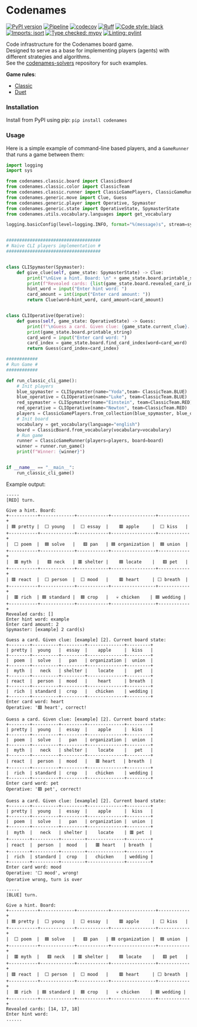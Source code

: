  # Codenames

[![PyPI version](https://badge.fury.io/py/codenames.svg)](https://badge.fury.io/py/codenames)
[![Pipeline](https://github.com/asaf-kali/codenames/actions/workflows/pipeline.yml/badge.svg)](https://github.com/asaf-kali/codenames/actions/workflows/pipeline.yml)
[![codecov](https://codecov.io/github/asaf-kali/codenames/graph/badge.svg?token=HET5E8P1UK)](https://codecov.io/github/asaf-kali/codenames)
[![Ruff](https://img.shields.io/endpoint?url=https://raw.githubusercontent.com/astral-sh/ruff/main/assets/badge/v2.json)](https://github.com/astral-sh/ruff)
[![Code style: black](https://img.shields.io/badge/code%20style-black-111111.svg)](https://github.com/psf/black)
[![Imports: isort](https://img.shields.io/badge/imports-isort-%231674b1)](https://pycqa.github.io/isort/)
[![Type checked: mypy](https://img.shields.io/badge/type%20check-mypy-22aa11)](http://mypy-lang.org/)
[![Linting: pylint](https://img.shields.io/badge/linting-pylint-22aa11)](https://github.com/pylint-dev/pylint)

Code infrastructure for the Codenames board game. \
Designed to serve as a base for implementing players (agents) with different strategies and algorithms. \
See the [codenames-solvers](https://github.com/asaf-kali/codenames-solvers) repository for such examples.

**Game rules**:
* [Classic](https://czechgames.com/files/rules/codenames-rules-en.pdf)
* [Duet](https://czechgames.com/files/rules/codenames-duet-rules-en.pdf)

### Installation

Install from PyPI using pip: `pip install codenames`

### Usage
Here is a simple example of command-line based players, and a `GameRunner` that runs a game between them:

```python
import logging
import sys

from codenames.classic.board import ClassicBoard
from codenames.classic.color import ClassicTeam
from codenames.classic.runner import ClassicGamePlayers, ClassicGameRunner
from codenames.generic.move import Clue, Guess
from codenames.generic.player import Operative, Spymaster
from codenames.generic.state import OperativeState, SpymasterState
from codenames.utils.vocabulary.languages import get_vocabulary

logging.basicConfig(level=logging.INFO, format="%(message)s", stream=sys.stdout)


####################################
# Naive CLI players implementation #
####################################


class CLISpymaster(Spymaster):
    def give_clue(self, game_state: SpymasterState) -> Clue:
        print("\nGive a hint. Board: \n" + game_state.board.printable_string)
        print(f"Revealed cards: {list(game_state.board.revealed_card_indexes)}")
        hint_word = input("Enter hint word: ")
        card_amount = int(input("Enter card amount: "))
        return Clue(word=hint_word, card_amount=card_amount)


class CLIOperative(Operative):
    def guess(self, game_state: OperativeState) -> Guess:
        print(f"\nGuess a card. Given clue: {game_state.current_clue}. Current board state: ")
        print(game_state.board.printable_string)
        card_word = input("Enter card word: ")
        card_index = game_state.board.find_card_index(word=card_word)
        return Guess(card_index=card_index)

############
# Run Game #
############

def run_classic_cli_game():
    # Init players
    blue_spymaster = CLISpymaster(name="Yoda",team= ClassicTeam.BLUE)
    blue_operative = CLIOperative(name="Luke", team=ClassicTeam.BLUE)
    red_spymaster = CLISpymaster(name="Einstein", team=ClassicTeam.RED)
    red_operative = CLIOperative(name="Newton", team=ClassicTeam.RED)
    players = ClassicGamePlayers.from_collection(blue_spymaster, blue_operative, red_spymaster, red_operative)
    # Init board
    vocabulary = get_vocabulary(language="english")
    board = ClassicBoard.from_vocabulary(vocabulary=vocabulary)
    # Run game
    runner = ClassicGameRunner(players=players, board=board)
    winner = runner.run_game()
    print(f"Winner: {winner}")


if __name__ == "__main__":
    run_classic_cli_game()
```

Example output:
```
-----
[RED] turn.

Give a hint. Board:
+-----------+-------------+------------+-----------------+------------+
| ‎🟦 pretty |  ‎⬜ young   |  ‎⬜ essay  |    ‎🟥 apple     |  ‎⬜ kiss   |
+-----------+-------------+------------+-----------------+------------+
|  ‎⬜ poem  |  ‎🟦 solve   |   ‎🟥 pan   | ‎🟦 organization |  ‎🟦 union  |
+-----------+-------------+------------+-----------------+------------+
|  ‎🟥 myth  |   ‎🟥 neck   | ‎🟥 shelter |    ‎🟦 locate    |   ‎🟥 pet   |
+-----------+-------------+------------+-----------------+------------+
| ‎🟥 react  |  ‎⬜ person  |  ‎⬜ mood   |    ‎🟥 heart     | ‎⬜ breath  |
+-----------+-------------+------------+-----------------+------------+
|  ‎🟥 rich  | ‎🟦 standard |  ‎🟦 crop   |   ‎💀 chicken    | ‎🟦 wedding |
+-----------+-------------+------------+-----------------+------------+
Revealed cards: []
Enter hint word: example
Enter card amount: 2
Spymaster: [example] 2 card(s)

Guess a card. Given clue: [example] [2]. Current board state:
+--------+----------+---------+--------------+---------+
| ‎pretty |  ‎young   |  ‎essay  |    ‎apple     |  ‎kiss   |
+--------+----------+---------+--------------+---------+
|  ‎poem  |  ‎solve   |   ‎pan   | ‎organization |  ‎union  |
+--------+----------+---------+--------------+---------+
|  ‎myth  |   ‎neck   | ‎shelter |    ‎locate    |   ‎pet   |
+--------+----------+---------+--------------+---------+
| ‎react  |  ‎person  |  ‎mood   |    ‎heart     | ‎breath  |
+--------+----------+---------+--------------+---------+
|  ‎rich  | ‎standard |  ‎crop   |   ‎chicken    | ‎wedding |
+--------+----------+---------+--------------+---------+
Enter card word: heart
Operative: '🟥 heart', correct!

Guess a card. Given clue: [example] [2]. Current board state:
+--------+----------+---------+--------------+---------+
| ‎pretty |  ‎young   |  ‎essay  |    ‎apple     |  ‎kiss   |
+--------+----------+---------+--------------+---------+
|  ‎poem  |  ‎solve   |   ‎pan   | ‎organization |  ‎union  |
+--------+----------+---------+--------------+---------+
|  ‎myth  |   ‎neck   | ‎shelter |    ‎locate    |   ‎pet   |
+--------+----------+---------+--------------+---------+
| ‎react  |  ‎person  |  ‎mood   |   ‎🟥 heart   | ‎breath  |
+--------+----------+---------+--------------+---------+
|  ‎rich  | ‎standard |  ‎crop   |   ‎chicken    | ‎wedding |
+--------+----------+---------+--------------+---------+
Enter card word: pet
Operative: '🟥 pet', correct!

Guess a card. Given clue: [example] [2]. Current board state:
+--------+----------+---------+--------------+---------+
| ‎pretty |  ‎young   |  ‎essay  |    ‎apple     |  ‎kiss   |
+--------+----------+---------+--------------+---------+
|  ‎poem  |  ‎solve   |   ‎pan   | ‎organization |  ‎union  |
+--------+----------+---------+--------------+---------+
|  ‎myth  |   ‎neck   | ‎shelter |    ‎locate    | ‎🟥 pet  |
+--------+----------+---------+--------------+---------+
| ‎react  |  ‎person  |  ‎mood   |   ‎🟥 heart   | ‎breath  |
+--------+----------+---------+--------------+---------+
|  ‎rich  | ‎standard |  ‎crop   |   ‎chicken    | ‎wedding |
+--------+----------+---------+--------------+---------+
Enter card word: mood
Operative: '⬜ mood', wrong!
Operative wrong, turn is over

-----
[BLUE] turn.

Give a hint. Board:
+-----------+-------------+------------+-----------------+------------+
| ‎🟦 pretty |  ‎⬜ young   |  ‎⬜ essay  |    ‎🟥 apple     |  ‎⬜ kiss   |
+-----------+-------------+------------+-----------------+------------+
|  ‎⬜ poem  |  ‎🟦 solve   |   ‎🟥 pan   | ‎🟦 organization |  ‎🟦 union  |
+-----------+-------------+------------+-----------------+------------+
|  ‎🟥 myth  |   ‎🟥 neck   | ‎🟥 shelter |    ‎🟦 locate    |   ‎🟥 pet   |
+-----------+-------------+------------+-----------------+------------+
| ‎🟥 react  |  ‎⬜ person  |  ‎⬜ mood   |    ‎🟥 heart     | ‎⬜ breath  |
+-----------+-------------+------------+-----------------+------------+
|  ‎🟥 rich  | ‎🟦 standard |  ‎🟦 crop   |   ‎💀 chicken    | ‎🟦 wedding |
+-----------+-------------+------------+-----------------+------------+
Revealed cards: [14, 17, 18]
Enter hint word:
......
```
